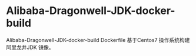 # Alibaba-Dragonwell-JDK-docker-build
Alibaba-Dragonwell-JDK-docker-build Dockerfile
基于Centos7 操作系统构建 阿里龙井JDK 镜像。
